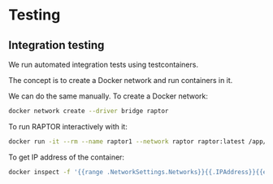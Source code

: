 # Testing

## Integration testing
We run automated integration tests using testcontainers.

The concept is to create a Docker network and run containers in it.

We can do the same manually.
To create a Docker network:
```bash
docker network create --driver bridge raptor
```
To run RAPTOR interactively with it:
```bash
docker run -it --rm --name raptor1 --network raptor raptor:latest /app/raptor <potential args>
```
To get IP address of the container:
```bash
docker inspect -f '{{range .NetworkSettings.Networks}}{{.IPAddress}}{{end}}' <name>
```
